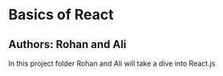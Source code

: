 # Basics of React
## Authors: Rohan and Ali

In this project folder Rohan and Ali will take a dive into React.js 

